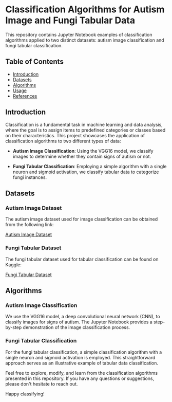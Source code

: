 # Classification Algorithms for Autism Image and Fungi Tabular Data

This repository contains Jupyter Notebook examples of classification algorithms applied to two distinct datasets: autism image classification and fungi tabular classification.

## Table of Contents

- [Introduction](#introduction)
- [Datasets](#datasets)
- [Algorithms](#algorithms)
- [Usage](#usage)
- [References](#references)

## Introduction

Classification is a fundamental task in machine learning and data analysis, where the goal is to assign items to predefined categories or classes based on their characteristics. This project showcases the application of classification algorithms to two different types of data:

- **Autism Image Classification**: Using the VGG16 model, we classify images to determine whether they contain signs of autism or not.

- **Fungi Tabular Classification**: Employing a simple algorithm with a single neuron and sigmoid activation, we classify tabular data to categorize fungi instances.

## Datasets

### Autism Image Dataset

The autism image dataset used for image classification can be obtained from the following link:

[Autism Image Dataset](https://drive.google.com/drive/folders/1XQU0pluL0m3TIlXqntano12d68peMb8A?usp=sharing)

### Fungi Tabular Dataset

The fungi tabular dataset used for tabular classification can be found on Kaggle:

[Fungi Tabular Dataset](https://www.kaggle.com/datasets/laa283/zurich-public-transport?resource=download)

## Algorithms

### Autism Image Classification

We use the VGG16 model, a deep convolutional neural network (CNN), to classify images for signs of autism. The Jupyter Notebook provides a step-by-step demonstration of the image classification process.

### Fungi Tabular Classification

For the fungi tabular classification, a simple classification algorithm with a single neuron and sigmoid activation is employed. This straightforward approach serves as an illustrative example of tabular data classification.


Feel free to explore, modify, and learn from the classification algorithms presented in this repository. If you have any questions or suggestions, please don't hesitate to reach out.

Happy classifying!
